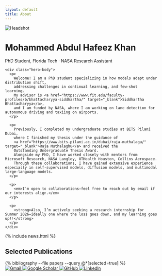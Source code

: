 ```yaml
---
layout: default
title: About
---
```


<div class="hero">
  <img src="{{ '/assets/images/headshot.png' | relative_url }}" alt="Headshot">
  <div>
    <h1>Mohammed Abdul <strong>Hafeez</strong> Khan</h1>
    <div class="subtitle">PhD Student, Florida Tech · NASA Research Assistant</div>

    <div class="hero-body">
      <p>
        Welcome! I am a PhD student specializing in how models adapt under distribution shift, 
        addressing challenges in continual learning, and few-shot learning. 
        My advisor is <a href="https://www.fit.edu/faculty-profiles/b/bhattacharyya-siddhartha/" target="_blank">Siddhartha Bhattacharyya</a>, 
        and I am funded by NASA, where I am working on lane detection for autonomous driving and taxiing on airports. 
      </p>

      <p>
        Previously, I completed my undergraduate studies at BITS Pilani Dubai, 
        where I finished my thesis under the guidance of 
        <a href="https://www.bits-pilani.ac.in/dubai/raja-muthalagu/" target="_blank">Raja Muthalaghu</a> and received the 
        Outstanding Undergraduate Thesis Award. 
        Alongside my PhD, I have worked closely with mentors from Microsoft Research, NASA Langley, UTHealth Houston, Collins Aerospace. 
        Through these collaborations, I have gained extensive experience especially in self-supervised models, diffusion models, and multimodal large-language models.
      </p>

      <p>
        <em>I’m open to collaborations—feel free to reach out by email if our interests align.</em>
      </p>

      <p>
        <strong>Also, I’m actively seeking a research internship for Summer 2026—ideally one where the loss goes down, and my learning goes up!!</strong>
      </p>
    </div>
  </div>
</div>

{% include news.html %}

<h2>Selected Publications</h2>
<div class="pub-list">
  {% bibliography --file papers --query @*[selected=true] %}
</div>


<div class="contact-icons">
  <a href="mailto:mkhan@my.fit.edu" target="_blank">
    <img src="{{ '/assets/icons/gmail.png' | relative_url }}" alt="Gmail">
  </a>
  <a href="https://scholar.google.com/citations?user=zSD4PWoAAAAJ&hl=en&oi=ao" target="_blank">
    <img src="{{ '/assets/icons/scholar.png' | relative_url }}" alt="Google Scholar">
  </a>
  <a href="https://github.com/hafeezkhan909" target="_blank">
    <img src="{{ '/assets/icons/github.png' | relative_url }}" alt="GitHub">
  </a>
  <a href="https://www.linkedin.com/in/mahafeezkhan/" target="_blank">
    <img src="{{ '/assets/icons/linkedin.png' | relative_url }}" alt="LinkedIn">
  </a>
</div>
